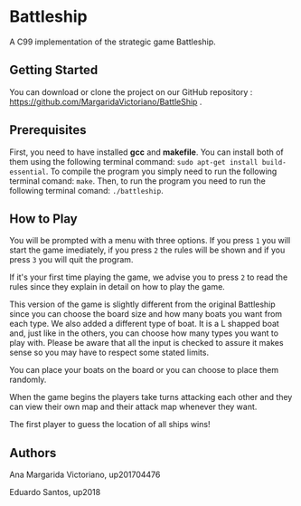 # Battleship
A C99 implementation of the strategic game Battleship.

## Getting Started
You can download or clone the project on our GitHub repository : https://github.com/MargaridaVictoriano/BattleShip .

## Prerequisites
First, you need to have installed **gcc** and **makefile**.
You can install both of them using the following terminal command: `sudo apt-get install build-essential`.
 To compile the program you simply need to run the following terminal comand: `make`.
 Then, to run the program you need to run the following terminal comand: `./battleship`. 
 
## How to Play
You will be prompted with a menu with three options. If you press `1` you will start the game imediately, if you press  `2` the rules will be shown and if you press `3` you will quit the program.

If it's your first time playing the game,  we advise you to press `2` to read the rules since they explain in detail on how to play the game.

This version of the game is slightly different from the original Battleship since you can choose the board size and how many boats you want from each type. We also added a different type of boat. It is a L shapped boat and, just like in the others, you can choose how many types you want to play with. Please be aware that all the input is checked to assure it makes sense so you may have to respect some stated limits.

You can place your boats on the board or you can choose to place them randomly.

When the game begins the players take turns attacking each other and they can view their own map and their attack map whenever they want.

The first player to guess the location of all ships wins!

## Authors
Ana Margarida Victoriano, up201704476

Eduardo Santos, up2018
